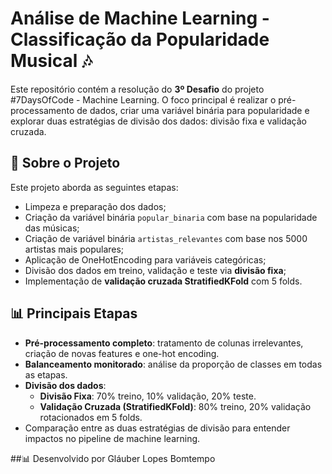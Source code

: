 # Análise de Machine Learning - Classificação da Popularidade Musical 🎶

Este repositório contém a resolução do **3º Desafio** do projeto #7DaysOfCode - Machine Learning. O foco principal é realizar o pré-processamento de dados, criar uma variável binária para popularidade e explorar duas estratégias de divisão dos dados: divisão fixa e validação cruzada.

## 📌 Sobre o Projeto

Este projeto aborda as seguintes etapas:
- Limpeza e preparação dos dados;
- Criação da variável binária `popular_binaria` com base na popularidade das músicas;
- Criação de variável binária `artistas_relevantes` com base nos 5000 artistas mais populares;
- Aplicação de OneHotEncoding para variáveis categóricas;
- Divisão dos dados em treino, validação e teste via **divisão fixa**;
- Implementação de **validação cruzada StratifiedKFold** com 5 folds.

## 📊 Principais Etapas

- **Pré-processamento completo**: tratamento de colunas irrelevantes, criação de novas features e one-hot encoding.
- **Balanceamento monitorado**: análise da proporção de classes em todas as etapas.
- **Divisão dos dados**:
  - **Divisão Fixa**: 70% treino, 10% validação, 20% teste.
  - **Validação Cruzada (StratifiedKFold)**: 80% treino, 20% validação rotacionados em 5 folds.
- Comparação entre as duas estratégias de divisão para entender impactos no pipeline de machine learning.


##📊 Desenvolvido por Gláuber Lopes Bomtempo


